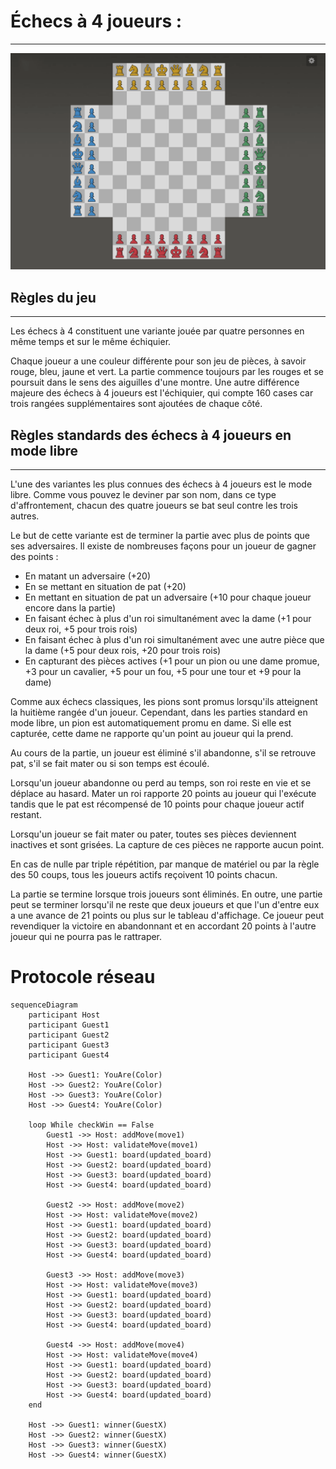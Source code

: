# Échecs à 4 joueurs :

---

![echecs4.png](doc/echecs4.png)

## Règles du jeu

---

Les échecs à 4 constituent une variante jouée par quatre personnes en même temps et sur le même échiquier.

Chaque joueur a une couleur différente pour son jeu de pièces, à savoir rouge, bleu, jaune et vert. La partie commence toujours par les rouges et se poursuit dans le sens des aiguilles d'une montre. Une autre différence majeure des échecs à 4 joueurs est l'échiquier, qui compte 160 cases car trois rangées supplémentaires sont ajoutées de chaque côté.

## **Règles standards des échecs à 4 joueurs en mode libre**

---

L'une des variantes les plus connues des échecs à 4 joueurs est le mode libre. Comme vous pouvez le deviner par son nom, dans ce type d'affrontement, chacun des quatre joueurs se bat seul contre les trois autres.

Le but de cette variante est de terminer la partie avec plus de points que ses adversaires. Il existe de nombreuses façons pour un joueur de gagner des points :

- En matant un adversaire (+20)
- En se mettant en situation de pat (+20)
- En mettant en situation de pat un adversaire (+10 pour chaque joueur encore dans la partie)
- En faisant échec à plus d'un roi simultanément avec la dame (+1 pour deux roi, +5 pour trois rois)
- En faisant échec à plus d'un roi simultanément avec une autre pièce que la dame (+5 pour deux rois, +20 pour trois rois)
- En capturant des pièces actives (+1 pour un pion ou une dame promue, +3 pour un cavalier, +5 pour un fou, +5 pour une tour et +9 pour la dame)

Comme aux échecs classiques, les pions sont promus lorsqu'ils atteignent la huitième rangée d'un joueur. Cependant, dans les parties standard en mode libre, un pion est automatiquement promu en dame. Si elle est capturée, cette dame ne rapporte qu'un point au joueur qui la prend.

Au cours de la partie, un joueur est éliminé s'il abandonne, s'il se retrouve pat, s'il se fait mater ou si son temps est écoulé.

Lorsqu'un joueur abandonne ou perd au temps, son roi reste en vie et se déplace au hasard. Mater un roi rapporte 20 points au joueur qui l'exécute tandis que le pat est récompensé de 10 points pour chaque joueur actif restant.

Lorsqu'un joueur se fait mater ou pater, toutes ses pièces deviennent inactives et sont grisées. La capture de ces pièces ne rapporte aucun point.

En cas de nulle par triple répétition, par manque de matériel ou par la règle des 50 coups, tous les joueurs actifs reçoivent 10 points chacun.

La partie se termine lorsque trois joueurs sont éliminés. En outre, une partie peut se terminer lorsqu'il ne reste que deux joueurs et que l'un d'entre eux a une avance de 21 points ou plus sur le tableau d'affichage. Ce joueur peut revendiquer la victoire en abandonnant et en accordant 20 points à l'autre joueur qui ne pourra pas le rattraper.

# Protocole réseau

```mermaid
sequenceDiagram
    participant Host
    participant Guest1
    participant Guest2
    participant Guest3
    participant Guest4

    Host ->> Guest1: YouAre(Color)
    Host ->> Guest2: YouAre(Color)
    Host ->> Guest3: YouAre(Color)
    Host ->> Guest4: YouAre(Color)

    loop While checkWin == False
        Guest1 ->> Host: addMove(move1)
        Host ->> Host: validateMove(move1)
        Host ->> Guest1: board(updated_board)
        Host ->> Guest2: board(updated_board)
        Host ->> Guest3: board(updated_board)
        Host ->> Guest4: board(updated_board)

        Guest2 ->> Host: addMove(move2)
        Host ->> Host: validateMove(move2)
        Host ->> Guest1: board(updated_board)
        Host ->> Guest2: board(updated_board)
        Host ->> Guest3: board(updated_board)
        Host ->> Guest4: board(updated_board)

        Guest3 ->> Host: addMove(move3)
        Host ->> Host: validateMove(move3)
        Host ->> Guest1: board(updated_board)
        Host ->> Guest2: board(updated_board)
        Host ->> Guest3: board(updated_board)
        Host ->> Guest4: board(updated_board)

        Guest4 ->> Host: addMove(move4)
        Host ->> Host: validateMove(move4)
        Host ->> Guest1: board(updated_board)
        Host ->> Guest2: board(updated_board)
        Host ->> Guest3: board(updated_board)
        Host ->> Guest4: board(updated_board)
    end

    Host ->> Guest1: winner(GuestX)
    Host ->> Guest2: winner(GuestX)
    Host ->> Guest3: winner(GuestX)
    Host ->> Guest4: winner(GuestX)
```



